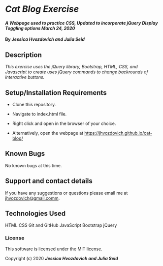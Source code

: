# _Cat Blog Exercise_

#### _A Webpage used to practice CSS, Updated to incorporate jQuery Display Toggling options March 24, 2020_

#### By _**Jessica Hvozdovich and Julia Seid**_

## Description

_This exercise uses the jQuery library, Bootstrap, HTML, CSS, and Javascript to create uses jQuery commands to change backrounds of interactive buttons._

## Setup/Installation Requirements

* Clone this repository.
* Navigate to index.html file.
* Right click and open in the browser of your choice.

* Alternatively, open the webpage at https://jhvozdovich.github.io/cat-blog/



## Known Bugs

No known bugs at this time.

## Support and contact details

If you have any suggestions or questions please email me at jhvozdovich@gmail.comm.

## Technologies Used

HTML
CSS
Git and GitHub
JavaScript
Bootstrap
jQuery

### License

This software is licensed under the MIT license.

Copyright (c) 2020 **_Jessica Hvozdovich and Julia Seid_**